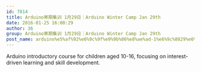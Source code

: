 ```yaml
---
id: 7814
title: Arduino寒期集训 1月29日｜Arduino Winter Camp Jan 29th
date: 2016-01-25 16:00:29
author: 36
group: Arduino寒期集训 1月29日｜Arduino Winter Camp Jan 29th
post_name: arduino%e5%af%92%e6%9c%9f%e9%9b%86%e8%ae%ad-1%e6%9c%8829%e6%97%a5%ef%bd%9carduino-winter-camp-jan-29th
---
```


Arduino introductory course for children aged 10-16, focusing on interest-driven learning and skill development.
